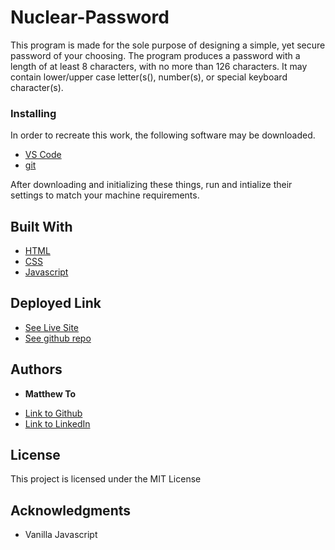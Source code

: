# Nuclear-Password

This program is made for the sole purpose of designing a simple, yet secure password of your choosing. The program produces a password with a length of at least 8 characters, with no more than 126 characters. It may contain lower/upper case letter(s(), number(s), or special keyboard character(s). 




### Installing



In order to recreate this work, the following software may be downloaded. 
- [VS Code](https://code.visualstudio.com/download)
- [git](https://git-scm.com/downloads)

After downloading and initializing these things, run and intialize their settings to match your machine requirements.

## Built With

* [HTML](https://developer.mozilla.org/en-US/docs/Web/HTML)
* [CSS](https://developer.mozilla.org/en-US/docs/Web/CSS)
* [Javascript](https://developer.mozilla.org/en-US/docs/Web/JavaScript)

## Deployed Link

* [See Live Site](https://mt722.github.io/Nuclear-password/)
* [See github repo](https://github.com/MT722/Nuclear-password)


## Authors

* **Matthew To** 

- [Link to Github](https://github.com/MT722)
- [Link to LinkedIn](https://www.linkedin.com/in/matthew-to-53667a187/)


## License

This project is licensed under the MIT License 

## Acknowledgments

* Vanilla Javascript
